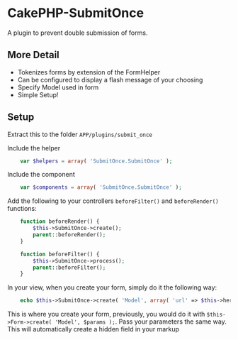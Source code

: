 # CakePHP-SubmitOnce

A plugin to prevent double submission of forms.

## More Detail

- Tokenizes forms by extension of the FormHelper
- Can be configured to display a flash message of your choosing
- Specify Model used in form
- Simple Setup!

## Setup

Extract this to the folder `APP/plugins/submit_once`


Include the helper
```php
	var $helpers = array( 'SubmitOnce.SubmitOnce' );
```

Include the component

```php
	var $components = array( 'SubmitOnce.SubmitOnce' );
```

Add the following to your controllers `beforeFilter()` and `beforeRender()` functions:

```php
	function beforeRender() {
		$this->SubmitOnce->create();
		parent::beforeRender();
	}

	function beforeFilter() {
		$this->SubmitOnce->process();
		parent::beforeFilter();
	}
```

In your view, when you create your form, simply do it the following way:

```php
	echo $this->SubmitOnce->create( 'Model', array( 'url' => $this->here ) );
```

This is where you create your form, previously, you would do it with `$this->Form->create( 'Model', $params );`. Pass your parameters the same way. This will automatically create a hidden field in your markup